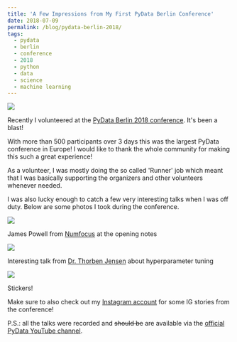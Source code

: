 ```yaml
---
title: 'A Few Impressions from My First PyData Berlin Conference'
date: 2018-07-09
permalink: /blog/pydata-berlin-2018/
tags:
  - pydata
  - berlin
  - conference
  - 2018
  - python
  - data
  - science
  - machine learning
---
```


<img align="center" src="https://github.com/tgel0/tgel0.github.io/blob/master/images/pydata-header.jpg?raw=true">

Recently I volunteered at the [PyData Berlin 2018 conference](https://pydata.org/berlin2018/). It's been a blast!

With more than 500 participants over 3 days this was the largest PyData conference in Europe! I would like to thank the whole community for making this such a great experience!

As a volunteer, I was mostly doing the so called 'Runner' job which meant that I was basically supporting the organizers and other volunteers whenever needed.

I was also lucky enough to catch a few very interesting talks when I was off duty. Below are some photos I took during the conference.

<img align="center" src="https://github.com/tgel0/tgel0.github.io/blob/master/images/pydata-conf.jpg?raw=true">

James Powell from [Numfocus](https://www.numfocus.org/) at the opening notes

<img align="center" src="https://github.com/tgel0/tgel0.github.io/blob/master/images/pydata-conf2.jpg?raw=true">

Interesting talk from [Dr. Thorben Jensen](https://pydata.org/berlin2018/speaker/profile/15/) about hyperparameter tuning

<img align="center" src="https://github.com/tgel0/tgel0.github.io/blob/master/images/pydata-stickers.jpg?raw=true">

Stickers!

Make sure to also check out my [Instagram account](https://www.instagram.com/tgel0/) for some IG stories from the conference!

P.S.: all the talks were recorded and ~~should be~~ are available via the [official PyData YouTube channel](https://www.youtube.com/playlist?list=PLGVZCDnMOq0oQh7daBKy1AW5Q34d0LDsC/).
